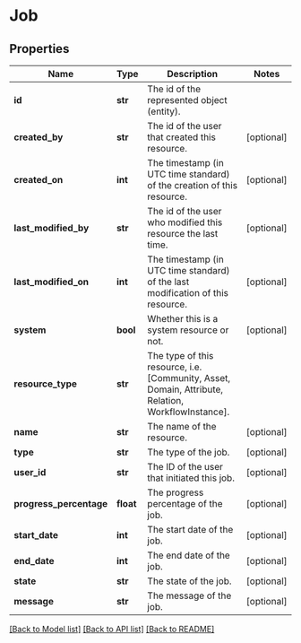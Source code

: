 # Job

## Properties
Name | Type | Description | Notes
------------ | ------------- | ------------- | -------------
**id** | **str** | The id of the represented object (entity). | 
**created_by** | **str** | The id of the user that created this resource. | [optional] 
**created_on** | **int** | The timestamp (in UTC time standard) of the creation of this resource. | [optional] 
**last_modified_by** | **str** | The id of the user who modified this resource the last time. | [optional] 
**last_modified_on** | **int** | The timestamp (in UTC time standard) of the last modification of this resource. | [optional] 
**system** | **bool** | Whether this is a system resource or not. | [optional] 
**resource_type** | **str** | The type of this resource, i.e. [Community, Asset, Domain, Attribute, Relation, WorkflowInstance].  | 
**name** | **str** | The name of the resource. | [optional] 
**type** | **str** | The type of the job. | [optional] 
**user_id** | **str** | The ID of the user that initiated this job. | [optional] 
**progress_percentage** | **float** | The progress percentage of the job. | [optional] 
**start_date** | **int** | The start date of the job. | [optional] 
**end_date** | **int** | The end date of the job. | [optional] 
**state** | **str** | The state of the job. | [optional] 
**message** | **str** | The message of the job. | [optional] 

[[Back to Model list]](../README.md#documentation-for-models) [[Back to API list]](../README.md#documentation-for-api-endpoints) [[Back to README]](../README.md)


